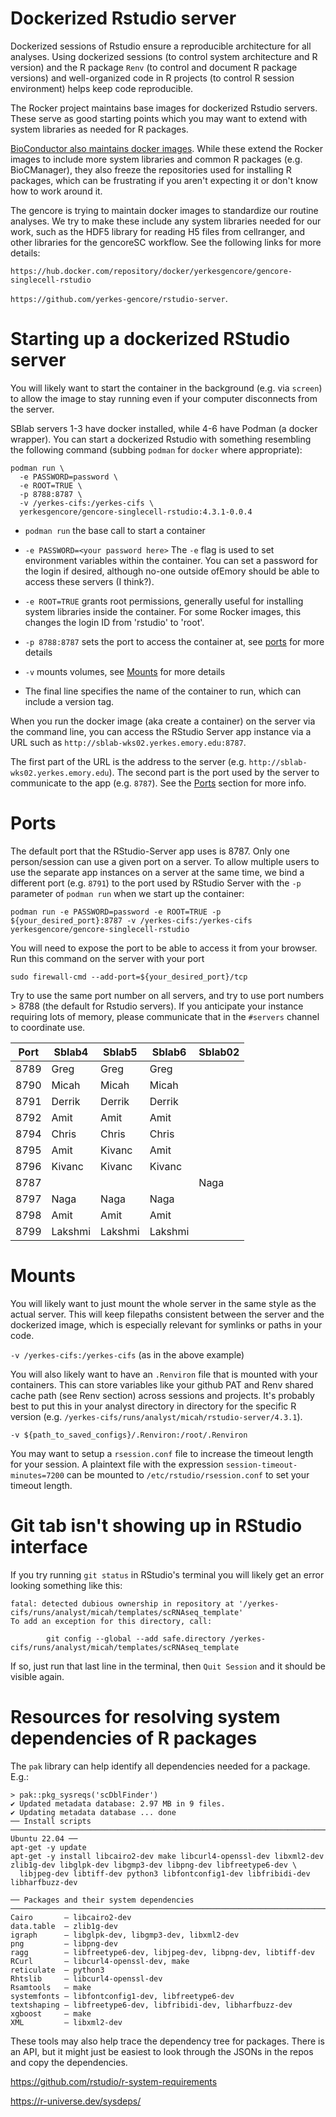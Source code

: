 # Dockerized Rstudio server

Dockerized sessions of Rstudio ensure a reproducible architecture for all analyses. Using dockerized sessions (to control system architecture and R version) and the R package `Renv` (to control and document R package versions) and well-organized code in R projects (to control R session environment) helps keep code reproducible.

The Rocker project maintains base images for dockerized Rstudio servers. These 
serve as good starting points which you may want to extend with system libraries
as needed for R packages. 

[BioConductor also maintains docker images](https://www.bioconductor.org/help/docker/).
While these extend the Rocker images
to include more system libraries and common R packages (e.g. BioCManager), they
also freeze the repositories used for installing R packages, which can be frustrating
if you aren't expecting it or don't know how to work around it.

The gencore is trying to maintain docker images to standardize our routine
analyses. We try to make these include any system libraries needed for our work,
such as the HDF5 library for reading H5 files from cellranger, and other libraries
for the gencoreSC workflow. See the following links for more details:

`https://hub.docker.com/repository/docker/yerkesgencore/gencore-singlecell-rstudio`

`https://github.com/yerkes-gencore/rstudio-server`.

# Starting up a dockerized RStudio server

You will likely want to start the container in the background (e.g. via `screen`) 
to allow the image to stay running even if your computer disconnects from the server.

SBlab servers 1-3 have docker installed, while 4-6 have Podman (a docker wrapper).
You can start a dockerized Rstudio with something resembling the following command
(subbing `podman` for `docker` where appropriate):

```
podman run \
  -e PASSWORD=password \
  -e ROOT=TRUE \
  -p 8788:8787 \
  -v /yerkes-cifs:/yerkes-cifs \
  yerkesgencore/gencore-singlecell-rstudio:4.3.1-0.0.4
```

* `podman run` the base call to start a container

* `-e PASSWORD=<your password here>` The `-e` flag is used to set environment
variables within the container. You can set a password for the login if desired,
although no-one outside ofEmory should be able to access these servers (I think?). 

* `-e ROOT=TRUE` grants root permissions, generally useful for installing system 
libraries inside the container. For some Rocker images, this changes the login
ID from 'rstudio' to 'root'.

* `-p 8788:8787` sets the port to access the container at, see [ports](#ports) 
for more details

* `-v` mounts volumes, see [Mounts](#mounts) for more details

* The final line specifies the name of the container to run, which can include
a version tag.

When you run the docker image (aka create a container) on the server via the command line, you can access the RStudio Server app instance via a URL such as `http://sblab-wks02.yerkes.emory.edu:8787`. 

The first part of the URL is the address to the server (e.g. `http://sblab-wks02.yerkes.emory.edu`). The second part is the port used by the server to communicate to the app (e.g. `8787`). See the [Ports]() section for more info.

# Ports

The default port that the RStudio-Server app uses is 8787. Only one person/session 
can use a given port on a server. To allow multiple users to use the separate app
instances on a server at the same time, we bind a different port (e.g. `8791`) 
to the port used by RStudio Server with the 
`-p` parameter of `podman run` when we start up the container:

```
podman run -e PASSWORD=password -e ROOT=TRUE -p ${your_desired_port}:8787 -v /yerkes-cifs:/yerkes-cifs yerkesgencore/gencore-singlecell-rstudio
```

You will need to expose the port to be able to access it from your browser. Run
this command on the server with your port

`sudo firewall-cmd --add-port=${your_desired_port}/tcp`

Try to use the same port number on all servers, and try to use port numbers > 8788 (the default for Rstudio servers). If you anticipate your instance requiring lots of memory, please communicate that in the `#servers` channel to coordinate use.

| Port | Sblab4 | Sblab5 | Sblab6 | Sblab02 |
|------|--------|--------|--------| --------|
| 8789 |  Greg  |  Greg  |  Greg  | |
| 8790 | Micah  |  Micah | Micah  | |
| 8791 | Derrik | Derrik | Derrik | |
| 8792 | Amit   | Amit   | Amit   | |
| 8794 | Chris  | Chris  | Chris  | |
| 8795 | Amit   | Kivanc   | Amit   | |
| 8796 | Kivanc   | Kivanc   | Kivanc   | |
| 8787 |        |        |        | Naga | |
| 8797 | Naga   | Naga   | Naga   | |
| 8798 | Amit   | Amit   | Amit   | |
| 8799 | Lakshmi| Lakshmi| Lakshmi| |

# Mounts

You will likely want to just mount the whole server in the same style as the actual server. This will keep filepaths consistent between the server and the dockerized image, which is especially relevant for symlinks or paths in your code.

`-v /yerkes-cifs:/yerkes-cifs` (as in the above example)

You will also likely want to have an `.Renviron` file that is mounted with your containers. This can store variables like your github PAT and Renv shared cache path (see Renv section) across sessions and projects. It's probably best to put this in your analyst directory in directory for the specific R version (e.g. `/yerkes-cifs/runs/analyst/micah/rstudio-server/4.3.1`).

`-v ${path_to_saved_configs}/.Renviron:/root/.Renviron`

You may want to setup a `rsession.conf` file to increase the timeout length for your session. A plaintext file with the expression `session-timeout-minutes=7200` can be mounted to `/etc/rstudio/rsession.conf` to set your timeout length. 

# Git tab isn't showing up in RStudio interface

If you try running `git status` in RStudio's terminal you will likely get an error looking something like this:
```
fatal: detected dubious ownership in repository at '/yerkes-cifs/runs/analyst/micah/templates/scRNAseq_template'
To add an exception for this directory, call:

        git config --global --add safe.directory /yerkes-cifs/runs/analyst/micah/templates/scRNAseq_template
```

If so, just run that last line in the terminal, then `Quit Session` and it should be visible again.

# Resources for resolving system dependencies of R packages

The `pak` library can help identify all dependencies needed for a package. E.g.:

```
> pak::pkg_sysreqs('scDblFinder')
✔ Updated metadata database: 2.97 MB in 9 files.                          
✔ Updating metadata database ... done                                     
── Install scripts ────────────────────────────────────────────────────────────────────────────────────────────────────────── Ubuntu 22.04 ──
apt-get -y update
apt-get -y install libcairo2-dev make libcurl4-openssl-dev libxml2-dev zlib1g-dev libglpk-dev libgmp3-dev libpng-dev libfreetype6-dev \
  libjpeg-dev libtiff-dev python3 libfontconfig1-dev libfribidi-dev libharfbuzz-dev

── Packages and their system dependencies ───────────────────────────────────────────────────────────────────────────────────────────────────
Cairo       – libcairo2-dev
data.table  – zlib1g-dev
igraph      – libglpk-dev, libgmp3-dev, libxml2-dev
png         – libpng-dev
ragg        – libfreetype6-dev, libjpeg-dev, libpng-dev, libtiff-dev
RCurl       – libcurl4-openssl-dev, make
reticulate  – python3
Rhtslib     – libcurl4-openssl-dev
Rsamtools   – make
systemfonts – libfontconfig1-dev, libfreetype6-dev
textshaping – libfreetype6-dev, libfribidi-dev, libharfbuzz-dev
xgboost     – make
XML         – libxml2-dev
```

These tools may also help trace the dependency tree for packages. There is an API, but it might just be easiest to look through the JSONs in the repos and copy the dependencies. 

https://github.com/rstudio/r-system-requirements

https://r-universe.dev/sysdeps/
